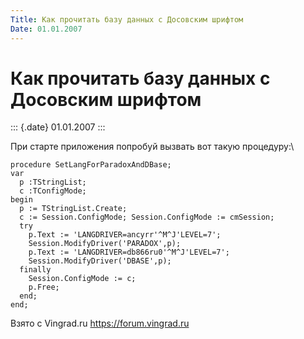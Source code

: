 ```yaml
---
Title: Как прочитать базу данных с Досовским шрифтом
Date: 01.01.2007
---
```



Как прочитать базу данных с Досовским шрифтом
=============================================

::: {.date}
01.01.2007
:::

При старте приложения попробуй вызвать вот такую процедуру:\

 

    procedure SetLangForParadoxAndDBase;
    var
      p :TStringList;
      c :TConfigMode;
    begin
      p := TStringList.Create;
      c := Session.ConfigMode; Session.ConfigMode := cmSession;
      try
        p.Text := 'LANGDRIVER=ancyrr'^M^J'LEVEL=7';
        Session.ModifyDriver('PARADOX',p);
        p.Text := 'LANGDRIVER=db866ru0'^M^J'LEVEL=7';
        Session.ModifyDriver('DBASE',p);
      finally
        Session.ConfigMode := c;
        p.Free;
      end;
    end;

Взято с Vingrad.ru <https://forum.vingrad.ru>
